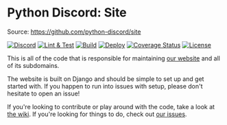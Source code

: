 # Python Discord: Site

Source: https://github.com/python-discord/site

[![Discord][12]][13]
[![Lint & Test][1]][2]
[![Build][3]][4]
[![Deploy][5]][6]
[![Coverage Status][7]][8]
[![License](https://img.shields.io/badge/license-MIT-green)](LICENSE)

This is all of the code that is responsible for maintaining [our website][9] and all of its subdomains.

The website is built on Django and should be simple to set up and get started with.
If you happen to run into issues with setup, please don't hesitate to open an issue!

If you're looking to contribute or play around with the code, take a look at [the wiki][10]. If you're looking for things to do, check out [our issues][11].

[1]: https://github.com/python-discord/site/workflows/Lint%20&%20Test/badge.svg?branch=main
[2]: https://github.com/python-discord/site/actions?query=workflow%3A%22Lint+%26+Test%22+branch%3Amain
[3]: https://github.com/python-discord/site/workflows/Build/badge.svg?branch=main
[4]: https://github.com/python-discord/site/actions?query=workflow%3A%22Build%22+branch%3Amain
[5]: https://github.com/python-discord/site/workflows/Deploy/badge.svg?branch=main
[6]: https://github.com/python-discord/site/actions?query=workflow%3A%22Deploy%22+branch%3Amain
[7]: https://coveralls.io/repos/github/python-discord/site/badge.svg?branch=main
[8]: https://coveralls.io/github/python-discord/site?branch=main
[9]: https://pythondiscord.com
[10]: https://pythondiscord.com/pages/contributing/site/
[11]: https://github.com/python-discord/site/issues
[12]: https://raw.githubusercontent.com/python-discord/branding/main/logos/badge/badge_github.svg
[13]: https://discord.gg/python
